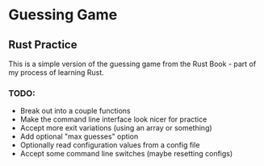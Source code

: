 # Guessing Game
## Rust Practice

This is a simple version of the guessing game from the 
Rust Book - part of my process of learning Rust.

### TODO:
* Break out into a couple functions
* Make the command line interface look nicer for practice
* Accept more exit variations (using an array or something)
* Add optional "max guesses" option
* Optionally read configuration values from a config file
* Accept some command line switches (maybe resetting configs)
